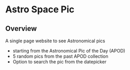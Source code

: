 # Astro Space Pic

## Overview

A single page website to see Astronomical pics
* starting from the Astronomical Pic of the Day (APOD)
* 5 random pics from the past APOD collection
* Option to search the pic from the datepicker
